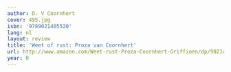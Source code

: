 ```yaml
---
author: D. V Coornhert
cover: 495.jpg
isbn: '9789021405520'
lang: nl
layout: review
title: 'Weet of rust: Proza van Coornhert'
url: http://www.amazon.com/Weet-rust-Proza-Coornhert-Griffioen/dp/9021405520?SubscriptionId=0VMG0VFGBMRWVRA58R02&tag=ldvd-20&linkCode=xm2&camp=2025&creative=165953&creativeASIN=9021405520
year: 0
---
```


